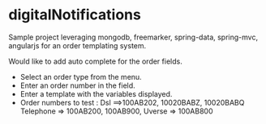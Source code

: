 digitalNotifications
====================

 Sample project leveraging mongodb, freemarker, spring-data, spring-mvc, angularjs for an order templating system.

 Would like to add auto complete for the order fields.

  * Select an order type from the menu.
  * Enter an order number in the field.
  * Enter a template with the variables displayed.
  * Order numbers to test : 
     Dsl ==>100AB202, 10020BABZ, 10020BABQ
     Telephone => 100AB200, 100AB900,
     Uverse => 100AB800
